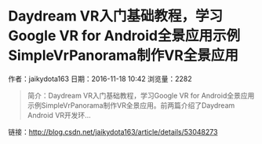 # Daydream VR入门基础教程，学习Google VR for Android全景应用示例SimpleVrPanorama制作VR全景应用
作者：jaikydota163
日期：2016-11-18 10:42
浏览量：2282
> 简介：Daydream VR入门基础教程，学习Google VR for Android全景应用示例SimpleVrPanorama制作VR全景应用。前两篇介绍了Daydream Android VR开发环...

 链接：http://blog.csdn.net/jaikydota163/article/details/53048273
